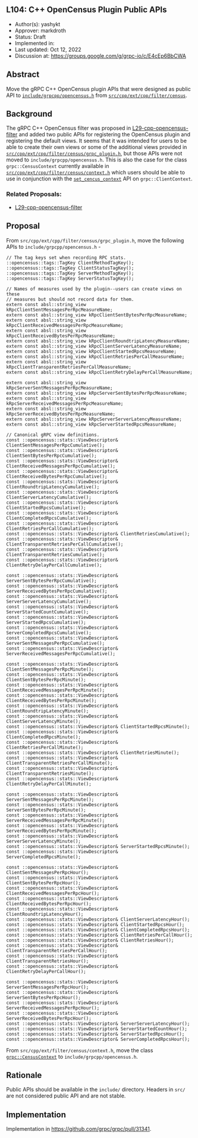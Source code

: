 L104: C++ OpenCensus Plugin Public APIs
----
* Author(s): yashykt
* Approver: markdroth
* Status: Draft
* Implemented in:
* Last updated: Oct 12, 2022
* Discussion at: https://groups.google.com/g/grpc-io/c/E4cEp6BbCWA

## Abstract

Move the gRPC C++ OpenCensus plugin APIs that were designed as public API to [`include/grpcpp/opencensus.h`](https://github.com/grpc/grpc/blob/v1.50.x/include/grpcpp/opencensus.h) from [`src/cpp/ext/cpp/filter/census`](https://github.com/grpc/grpc/tree/v1.50.x/src/cpp/ext/filters/census).

## Background

The gRPC C++ OpenCensus filter was proposed in [L29-cpp-opencensus-filter](L29-cpp-opencensus-filter.md) and added two public APIs for registering the OpenCensus plugin and registering the default views. It seems that it was intended for users to be able to create their own views or some of the additional views provided in [`src/cpp/ext/cpp/filter/census/grpc_plugin.h`](https://github.com/grpc/grpc/blob/v1.50.x/src/cpp/ext/filters/census/grpc_plugin.h), but those APIs were not moved to `include/grpcpp/opencensus.h`. This is also the case for the class `grpc::CensusContext` currently available in [`src/cpp/ext/cpp/filter/census/context.h`](https://github.com/grpc/grpc/blob/v1.50.x/src/cpp/ext/filters/census/context.h) which users should be able to use in conjunction with the [`set_cencus_context`](https://github.com/grpc/grpc/blob/91091e3668144de9c6aa392f496bb7639f7025a7/include/grpcpp/impl/codegen/client_context.h#L375) API on `grpc::ClientContext`.


### Related Proposals: 
* [L29-cpp-opencensus-filter](L29-cpp-opencensus-filter.md)

## Proposal

From `src/cpp/ext/cpp/filter/census/grpc_plugin.h`, move the following APIs to `include/grpcpp/opencensus.h` -
```
// The tag keys set when recording RPC stats.
::opencensus::tags::TagKey ClientMethodTagKey();
::opencensus::tags::TagKey ClientStatusTagKey();
::opencensus::tags::TagKey ServerMethodTagKey();
::opencensus::tags::TagKey ServerStatusTagKey();

// Names of measures used by the plugin--users can create views on these
// measures but should not record data for them.
extern const absl::string_view kRpcClientSentMessagesPerRpcMeasureName;
extern const absl::string_view kRpcClientSentBytesPerRpcMeasureName;
extern const absl::string_view kRpcClientReceivedMessagesPerRpcMeasureName;
extern const absl::string_view kRpcClientReceivedBytesPerRpcMeasureName;
extern const absl::string_view kRpcClientRoundtripLatencyMeasureName;
extern const absl::string_view kRpcClientServerLatencyMeasureName;
extern const absl::string_view kRpcClientStartedRpcsMeasureName;
extern const absl::string_view kRpcClientRetriesPerCallMeasureName;
extern const absl::string_view kRpcClientTransparentRetriesPerCallMeasureName;
extern const absl::string_view kRpcClientRetryDelayPerCallMeasureName;

extern const absl::string_view kRpcServerSentMessagesPerRpcMeasureName;
extern const absl::string_view kRpcServerSentBytesPerRpcMeasureName;
extern const absl::string_view kRpcServerReceivedMessagesPerRpcMeasureName;
extern const absl::string_view kRpcServerReceivedBytesPerRpcMeasureName;
extern const absl::string_view kRpcServerServerLatencyMeasureName;
extern const absl::string_view kRpcServerStartedRpcsMeasureName;

// Canonical gRPC view definitions.
const ::opencensus::stats::ViewDescriptor& ClientSentMessagesPerRpcCumulative();
const ::opencensus::stats::ViewDescriptor& ClientSentBytesPerRpcCumulative();
const ::opencensus::stats::ViewDescriptor&
ClientReceivedMessagesPerRpcCumulative();
const ::opencensus::stats::ViewDescriptor&
ClientReceivedBytesPerRpcCumulative();
const ::opencensus::stats::ViewDescriptor& ClientRoundtripLatencyCumulative();
const ::opencensus::stats::ViewDescriptor& ClientServerLatencyCumulative();
const ::opencensus::stats::ViewDescriptor& ClientStartedRpcsCumulative();
const ::opencensus::stats::ViewDescriptor& ClientCompletedRpcsCumulative();
const ::opencensus::stats::ViewDescriptor& ClientRetriesPerCallCumulative();
const ::opencensus::stats::ViewDescriptor& ClientRetriesCumulative();
const ::opencensus::stats::ViewDescriptor&
ClientTransparentRetriesPerCallCumulative();
const ::opencensus::stats::ViewDescriptor& ClientTransparentRetriesCumulative();
const ::opencensus::stats::ViewDescriptor& ClientRetryDelayPerCallCumulative();

const ::opencensus::stats::ViewDescriptor& ServerSentBytesPerRpcCumulative();
const ::opencensus::stats::ViewDescriptor&
ServerReceivedBytesPerRpcCumulative();
const ::opencensus::stats::ViewDescriptor& ServerServerLatencyCumulative();
const ::opencensus::stats::ViewDescriptor& ServerStartedCountCumulative();
const ::opencensus::stats::ViewDescriptor& ServerStartedRpcsCumulative();
const ::opencensus::stats::ViewDescriptor& ServerCompletedRpcsCumulative();
const ::opencensus::stats::ViewDescriptor& ServerSentMessagesPerRpcCumulative();
const ::opencensus::stats::ViewDescriptor&
ServerReceivedMessagesPerRpcCumulative();

const ::opencensus::stats::ViewDescriptor& ClientSentMessagesPerRpcMinute();
const ::opencensus::stats::ViewDescriptor& ClientSentBytesPerRpcMinute();
const ::opencensus::stats::ViewDescriptor& ClientReceivedMessagesPerRpcMinute();
const ::opencensus::stats::ViewDescriptor& ClientReceivedBytesPerRpcMinute();
const ::opencensus::stats::ViewDescriptor& ClientRoundtripLatencyMinute();
const ::opencensus::stats::ViewDescriptor& ClientServerLatencyMinute();
const ::opencensus::stats::ViewDescriptor& ClientStartedRpcsMinute();
const ::opencensus::stats::ViewDescriptor& ClientCompletedRpcsMinute();
const ::opencensus::stats::ViewDescriptor& ClientRetriesPerCallMinute();
const ::opencensus::stats::ViewDescriptor& ClientRetriesMinute();
const ::opencensus::stats::ViewDescriptor&
ClientTransparentRetriesPerCallMinute();
const ::opencensus::stats::ViewDescriptor& ClientTransparentRetriesMinute();
const ::opencensus::stats::ViewDescriptor& ClientRetryDelayPerCallMinute();

const ::opencensus::stats::ViewDescriptor& ServerSentMessagesPerRpcMinute();
const ::opencensus::stats::ViewDescriptor& ServerSentBytesPerRpcMinute();
const ::opencensus::stats::ViewDescriptor& ServerReceivedMessagesPerRpcMinute();
const ::opencensus::stats::ViewDescriptor& ServerReceivedBytesPerRpcMinute();
const ::opencensus::stats::ViewDescriptor& ServerServerLatencyMinute();
const ::opencensus::stats::ViewDescriptor& ServerStartedRpcsMinute();
const ::opencensus::stats::ViewDescriptor& ServerCompletedRpcsMinute();

const ::opencensus::stats::ViewDescriptor& ClientSentMessagesPerRpcHour();
const ::opencensus::stats::ViewDescriptor& ClientSentBytesPerRpcHour();
const ::opencensus::stats::ViewDescriptor& ClientReceivedMessagesPerRpcHour();
const ::opencensus::stats::ViewDescriptor& ClientReceivedBytesPerRpcHour();
const ::opencensus::stats::ViewDescriptor& ClientRoundtripLatencyHour();
const ::opencensus::stats::ViewDescriptor& ClientServerLatencyHour();
const ::opencensus::stats::ViewDescriptor& ClientStartedRpcsHour();
const ::opencensus::stats::ViewDescriptor& ClientCompletedRpcsHour();
const ::opencensus::stats::ViewDescriptor& ClientRetriesPerCallHour();
const ::opencensus::stats::ViewDescriptor& ClientRetriesHour();
const ::opencensus::stats::ViewDescriptor&
ClientTransparentRetriesPerCallHour();
const ::opencensus::stats::ViewDescriptor& ClientTransparentRetriesHour();
const ::opencensus::stats::ViewDescriptor& ClientRetryDelayPerCallHour();

const ::opencensus::stats::ViewDescriptor& ServerSentMessagesPerRpcHour();
const ::opencensus::stats::ViewDescriptor& ServerSentBytesPerRpcHour();
const ::opencensus::stats::ViewDescriptor& ServerReceivedMessagesPerRpcHour();
const ::opencensus::stats::ViewDescriptor& ServerReceivedBytesPerRpcHour();
const ::opencensus::stats::ViewDescriptor& ServerServerLatencyHour();
const ::opencensus::stats::ViewDescriptor& ServerStartedCountHour();
const ::opencensus::stats::ViewDescriptor& ServerStartedRpcsHour();
const ::opencensus::stats::ViewDescriptor& ServerCompletedRpcsHour();
```

From `src/cpp/ext/filter/census/context.h`, move the class [`grpc::CensusContext`](https://github.com/grpc/grpc/blob/91091e3668144de9c6aa392f496bb7639f7025a7/src/cpp/ext/filters/census/context.h#L44) to `include/grpcpp/opencensus.h`.


## Rationale

Public APIs should be available in the `include/` directory. Headers in `src/` are not considered public API and are not stable.


## Implementation

Implementation in https://github.com/grpc/grpc/pull/31341.
